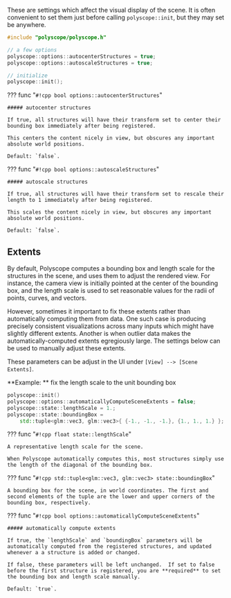 These are settings which affect the visual display of the scene. It is often convenient to set them just before calling `polyscope::init`, but they may set be anywhere.

```cpp
#include "polyscope/polyscope.h"

// a few options
polyscope::options::autocenterStructures = true;
polyscope::options::autoscaleStructures = true;

// initialize
polyscope::init();
```

??? func "`#!cpp bool options::autocenterStructures`"
    
    ##### autocenter structures

    If true, all structures will have their transform set to center their bounding box immediately after being registered.

    This centers the content nicely in view, but obscures any important absolute world positions.

    Default: `false`.

??? func "`#!cpp bool options::autoscaleStructures`"
    
    ##### autoscale structures

    If true, all structures will have their transform set to rescale their length to 1 immediately after being registered.

    This scales the content nicely in view, but obscures any important absolute world positions.

    Default: `false`.


## Extents

By default, Polyscope computes a bounding box and length scale for the structures in the scene, and uses them to adjust the rendered view. For instance, the camera view is initially pointed at the center of the bounding box, and the length scale is used to set reasonable values for the radii of points, curves, and vectors.

However, sometimes it important to fix these extents rather than automatically computing them from data. One such case is producing precisely consistent visualizations across many inputs which might have slightly different extents. Another is when outlier data makes the automatically-computed extents egregiously large. The settings below can be used to manually adjust these extents.

These parameters can be adjust in the UI under `[View] --> [Scene Extents]`.

**Example: ** fix the length scale to the unit bounding box
```cpp
polyscope::init()
polyscope::options::automaticallyComputeSceneExtents = false;
polyscope::state::lengthScale = 1.;
polyscope::state::boundingBox = 
    std::tuple<glm::vec3, glm::vec3>{ {-1., -1., -1.}, {1., 1., 1.} };
```

??? func "`#!cpp float state::lengthScale`"

    A representative length scale for the scene. 

    When Polyscope automatically computes this, most structures simply use the length of the diagonal of the bounding box.

??? func "`#!cpp std::tuple<glm::vec3, glm::vec3> state::boundingBox`"

    A bounding box for the scene, in world coordinates. The first and second elements of the tuple are the lower and upper corners of the bounding box, respectively.
  
??? func "`#!cpp bool options::automaticallyComputeSceneExtents`"
    
    ##### automatically compute extents

    If true, the `lengthScale` and `boundingBox` parameters will be automatically computed from the registered structures, and updated whenever a a structure is added or changed.

    If false, these parameters will be left unchanged.  If set to false before the first structure is registered, you are **required** to set the bounding box and length scale manually.

    Default: `true`.
